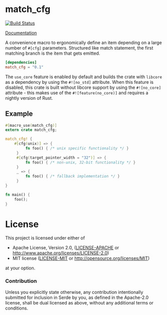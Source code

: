 # match_cfg

[![Build Status](https://travis-ci.com/gnzlbg/match_cfg.svg?branch=master)](https://travis-ci.com/gnzlbg/match_cfg)

[Documentation](https://docs.rs/match_cfg)

A convenience macro to ergonomically define an item depending on a large number
of `#[cfg]` parameters. Structured like match statement, the first matching
branch is the item that gets emitted.

```toml
[dependencies]
match_cfg = "0.1"
```

The `use_core` feature is enabled by default and builds the crate with `libcore`
as a dependency by using the `#![no_std]` attribute. When this feature is
disabled, this crate is built without libcore support by using the `#![no_core]`
attribute - this makes use of the `#![feature(no_core)]` and requires a nightly
version of Rust.

## Example

```rust
#[macro_use(match_cfg)]
extern crate match_cfg;

match_cfg! {
    #[cfg(unix)] => {
         fn foo() { /* unix specific functionality */ }
     }
     #[cfg(target_pointer_width = "32")] => {
         fn foo() { /* non-unix, 32-bit functionality */ }
     }
     _ => {
         fn foo() { /* fallback implementation */ }
     }
}

fn main() {
    foo();
}
```

# License

This project is licensed under either of

 * Apache License, Version 2.0, ([LICENSE-APACHE](LICENSE-APACHE) or
   http://www.apache.org/licenses/LICENSE-2.0)
 * MIT license ([LICENSE-MIT](LICENSE-MIT) or
   http://opensource.org/licenses/MIT)

at your option.

### Contribution

Unless you explicitly state otherwise, any contribution intentionally submitted
for inclusion in Serde by you, as defined in the Apache-2.0 license, shall be
dual licensed as above, without any additional terms or conditions.
